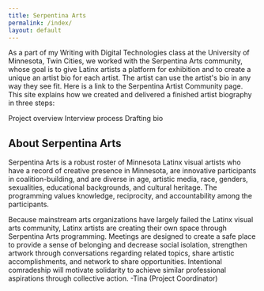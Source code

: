 ```yaml
---
title: Serpentina Arts
permalink: /index/
layout: default
---
```

As a part of my Writing with Digital Technologies class at the University of Minnesota, Twin Cities, we worked with the Serpentina Arts community, whose goal is to give Latinx artists a platform for exhibition and to create a unique an artist bio for each artist. The artist can use the artist's bio in any way they see fit. Here is a link to the Serpentina Artist Community page.
This site explains how we created and delivered a finished artist biography in three steps:

Project overview
Interview process
Drafting bio

## About Serpentina Arts
Serpentina Arts is a robust roster of Minnesota Latinx visual artists who have a record of creative presence in Minnesota, are innovative participants in coalition-building, and are diverse in age, artistic media, race, genders, sexualities, educational backgrounds, and cultural heritage. The programming values knowledge, reciprocity, and accountability among the participants.

Because mainstream arts organizations have largely failed the Latinx visual arts community, Latinx artists are creating their own space through Serpentina Arts programming. Meetings are designed to create a safe place to provide a sense of belonging and decrease social isolation, strengthen artwork through conversations regarding related topics, share artistic accomplishments, and network to share opportunities. Intentional comradeship will motivate solidarity to achieve similar professional aspirations through collective action.
-Tina (Project Coordinator)